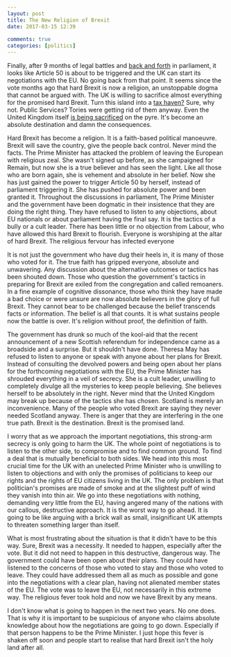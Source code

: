 ```yaml
---  
layout: post  
title: The New Religion of Brexit  
date: 2017-03-15 12:39  
  
comments: true  
categories: [politics]  
---  
```

Finally, after 9 months of legal battles and <a href="/with-us-or-against-us-brexit-and-the-daily-mail/">back and forth</a> in parliament, it looks like Article 50 is about to be triggered and the UK can start its negotiations with the EU. No going back from that point. It seems since the vote months ago that hard Brexit is now a religion, an unstoppable dogma that cannot be argued with. The UK is willing to sacrifice almost everything for the promised hard Brexit. Turn this island into a <a href="http://www.huffingtonpost.co.uk/entry/theresa-may-threatens-eu-with-tax-haven-hard-brexit-plan-ready-to-do-so-if-eu-blocks-trade-migration-deal_uk_587cbbdae4b04a8bfe6af15b">tax haven?</a> Sure, why not. Public Services? Tories were getting rid of them anyway. Even the United Kingdom itself <a href="http://www.independent.co.uk/news/uk/politics/second-scottish-independence-live-referendum-nicola-sturgeon-brexit-speech-second-indy-ref-2-uk-eu-a7626746.html">is being sacrificed</a> on the pyre. It's become an absolute destination and damn the consequences.  

<!--more-->  

Hard Brexit has become a religion. It is a faith-based political manoeuvre. Brexit will save the country, give the people back control. Never mind the facts. The Prime Minister has attacked the problem of leaving the European with religious zeal. She wasn't signed up before, as she campaigned for Remain, but now she is a true believer and has seen the light. Like all those who are born again, she is vehement and absolute in her belief. Now she has just gained the power to trigger Article 50 by herself, instead of parliament triggering it. She has pushed for absolute power and been granted it. Throughout the discussions in parliament, The Prime Minister and the government have been dogmatic in their insistence that they are doing the right thing. They have refused to listen to any objections, about EU nationals or about parliament having the final say. It is the tactics of a bully or a cult leader. There has been little or no objection from Labour, who have allowed this hard Brexit to flourish. Everyone is worshiping at the altar of hard Brexit. The religious fervour has infected everyone  

It is not just the government who have dug their heels in, it is many of those who voted for it. The true faith has gripped everyone, absolute and unwavering. Any discussion about the alternative outcomes or tactics has been shouted down. Those who question the government's tactics in preparing for Brexit are exiled from the congregation and called remoaners. In a fine example of cognitive dissonance, those who think they have made a bad choice or were unsure are now absolute believers in the glory of full Brexit. They cannot bear to be challenged because the belief transcends facts or information. The belief is all that counts. It is what sustains people now the battle is over. It's religion without proof, the definition of faith.  

The government has drunk so much of the kool-aid that the recent announcement of a new Scottish referendum for independence came as a broadside and a surprise. But it shouldn't have done. Theresa May has refused to listen to anyone or speak with anyone about her plans for Brexit. Instead of consulting the devolved powers and being open about her plans for the forthcoming negotiations with the EU, the Prime Minister has shrouded everything in a veil of secrecy. She is a cult leader, unwilling to completely divulge all the mysteries to keep people believing. She believes herself to be absolutely in the right. Never mind that the United Kingdom may break up because of the tactics she has chosen. Scotland is merely an inconvenience. Many of the people who voted Brexit are saying they never needed Scotland anyway. There is anger that they are interfering in the one true path. Brexit is the destination. Brexit is the promised land.  

I worry that as we approach the important negotiations, this strong-arm secrecy is only going to harm the UK. The whole point of negotiations is to listen to the other side, to compromise and to find common ground. To find a deal that is mutually beneficial to both sides. We head into this most crucial time for the UK with an unelected Prime Minister who is unwilling to listen to objections and with only the promises of politicians to keep our rights and the rights of EU citizens living in the UK. The only problem is that politician's promises are made of smoke and at the slightest puff of wind they vanish into thin air. We go into these negotiations with nothing, demanding very little from the EU, having angered many of the nations with our callous, destructive approach. It is the worst way to go ahead. It is going to be like arguing with a brick wall as small, insignificant UK attempts to threaten something larger than itself.  

What is most frustrating about the situation is that it didn't have to be this way. Sure, Brexit was a necessity. It needed to happen, especially after the vote. But it did not need to happen in this destructive, dangerous way. The government could have been open about their plans. They could have listened to the concerns of those who voted to stay and those who voted to leave. They could have addressed them all as much as possible and gone into the negotiations with a clear plan, having not alienated member states of the EU. The vote was to leave the EU, not necessarily in this extreme way. The religious fever took hold and now we have Brexit by any means.  

I don't know what is going to happen in the next two years. No one does. That is why it is important to be suspicious of anyone who claims absolute knowledge about how the negotiations are going to go down. Especially if that person happens to be the Prime Minister. I just hope this fever is shaken off soon and people start to realise that hard Brexit isn't the holy land after all.  
